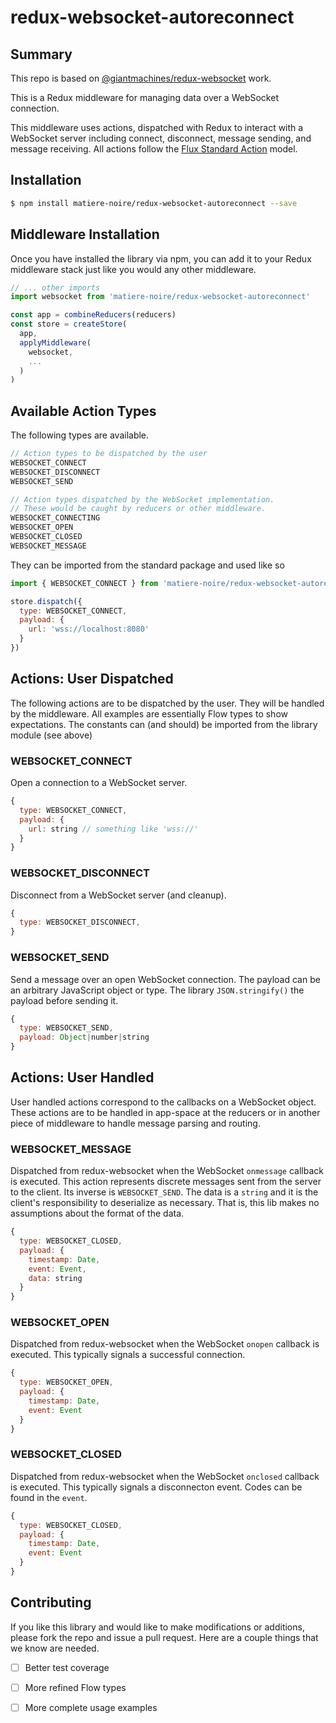 # redux-websocket-autoreconnect

## Summary

This repo is based on [@giantmachines/redux-websocket](https://github.com/giantmachines/redux-websocket) work.

This is a Redux middleware for managing data over a WebSocket connection.

This middleware uses actions, dispatched with Redux to interact with a WebSocket server including connect, disconnect, message sending, and message receiving. All actions follow the [Flux Standard Action](https://github.com/acdlite/flux-standard-action) model. 

## Installation

```bash
$ npm install matiere-noire/redux-websocket-autoreconnect --save
```

## Middleware Installation

Once you have installed the library via npm, you can add it to your Redux middleware stack just like you would any other middleware.

```javascript
// ... other imports
import websocket from 'matiere-noire/redux-websocket-autoreconnect'

const app = combineReducers(reducers)
const store = createStore(
  app,
  applyMiddleware(
    websocket,
    ...
  )
)
```

## Available Action Types

The following types are available.

```javascript
// Action types to be dispatched by the user
WEBSOCKET_CONNECT
WEBSOCKET_DISCONNECT
WEBSOCKET_SEND

// Action types dispatched by the WebSocket implementation.
// These would be caught by reducers or other middleware.
WEBSOCKET_CONNECTING
WEBSOCKET_OPEN
WEBSOCKET_CLOSED
WEBSOCKET_MESSAGE
```

They can be imported from the standard package and used like so

```javascript
import { WEBSOCKET_CONNECT } from 'matiere-noire/redux-websocket-autoreconnect'

store.dispatch({
  type: WEBSOCKET_CONNECT,
  payload: {
    url: 'wss://localhost:8080'
  }
})
```

## Actions: User Dispatched

The following actions are to be dispatched by the user. They will be handled by the middleware. All examples are essentially Flow types to show expectations. The constants can (and should) be imported from the library module (see above)

### WEBSOCKET_CONNECT

Open a connection to a WebSocket server.

```javascript
{
  type: WEBSOCKET_CONNECT,
  payload: {
    url: string // something like 'wss://'
  }
}
```

### WEBSOCKET_DISCONNECT

Disconnect from a WebSocket server (and cleanup).

```javascript
{
  type: WEBSOCKET_DISCONNECT,
}
```

### WEBSOCKET_SEND

Send a message over an open WebSocket connection. The payload can be an arbitrary JavaScript object or type. The library `JSON.stringify()` the payload before sending it.

```javascript
{
  type: WEBSOCKET_SEND,
  payload: Object|number|string
}
```

## Actions: User Handled

User handled actions correspond to the callbacks on a WebSocket object. These actions are to be handled in app-space at the reducers or in another piece of middleware to handle message parsing and routing.

### WEBSOCKET_MESSAGE

Dispatched from redux-websocket when the WebSocket `onmessage` callback is executed. This action represents discrete messages sent from the server to the client. Its inverse is `WEBSOCKET_SEND`. The data is a `string` and it is the client's responsibility to deserialize as necessary. That is, this lib makes no assumptions about the format of the data.

```javascript
{
  type: WEBSOCKET_CLOSED,
  payload: {
    timestamp: Date,
    event: Event,
    data: string
  }
}
```

### WEBSOCKET_OPEN

Dispatched from redux-websocket when the WebSocket `onopen` callback is executed. This typically signals a successful connection.

```javascript
{
  type: WEBSOCKET_OPEN,
  payload: {
    timestamp: Date,
    event: Event
  }
}
```

### WEBSOCKET_CLOSED

Dispatched from redux-websocket when the WebSocket `onclosed` callback is executed. This typically signals a disconnecton event. Codes can be found in the `event`.

```javascript
{
  type: WEBSOCKET_CLOSED,
  payload: {
    timestamp: Date,
    event: Event
  }
}
```

## Contributing

If you like this library and would like to make modifications or additions, please fork the repo and issue a pull request. Here are a couple things that we know are needed.

- [ ] Better test coverage
- [ ] More refined Flow types
- [ ] More complete usage examples

